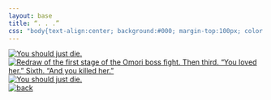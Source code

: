 ```yaml
---
layout: base
title: “. . .”
css: "body{text-align:center; background:#000; margin-top:100px; color:#fff;} ::selection{background:#000;} main a{display:inline-block; line-height:0;} #oa{cursor:default; max-width:1280px;} img{max-width:100%; height:auto;} .oa-txt img{transition:1s;} .oa-txt img:hover,.oa-txt img:active,.oa-txt img:focus{opacity:0; transition:.35s;} #oa1{background:url(../assets/img/oa-jd1b.png);} #oa2{background:url(../assets/img/oa-jd2b.png); margin:15em 0;} footer{margin:1em; padding:10em 0 .5em;} #back{opacity:.5; transition:1s;} #back:hover,#back:focus,#back:active{opacity:1; transition:.5s}"
---
```

<main>
	<div><a href="https://omori.bandcamp.com/track/omori-alter" id="oa1" class="oa-txt"><img src="{%include url.html%}/assets/img/oa-jd1a.png" alt="You should just die."></a></div>
	<div><a href="{%include url.html%}/assets/img/art/2023-02-06.png" target="_blank" id="oa"><img src="{%include url.html%}/assets/img/art/2023-02-06.png" alt="Redraw of the first stage of the Omori boss fight. Then third. “You loved her.” Sixth. “And you killed her.”"></a></div>
	<div><a href="https://piped.video/watch?v=Fl6i0jTkGuM&t=464" id="oa2" class="oa-txt"><img src="{%include url.html%}/assets/img/oa-jd2a.png" alt="You should just die."></a></div>
</main>
<footer><a href="omori#altdesc" id="back"><img src="{%include url.html%}/assets/img/fork-mini.png" alt="back"></a></footer>